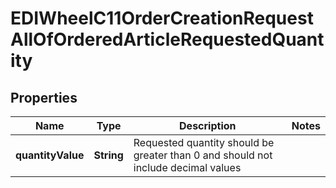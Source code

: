 

# EDIWheelC11OrderCreationRequestAllOfOrderedArticleRequestedQuantity


## Properties

| Name | Type | Description | Notes |
|------------ | ------------- | ------------- | -------------|
|**quantityValue** | **String** | Requested quantity should be greater than 0 and should not include decimal values |  |



